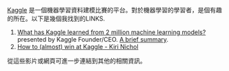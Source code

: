 [Kaggle](http://www.kaggle.com) 是一個機器學習資料建模比賽的平台。對於機器學習的學習者，是個有趣的所在。以下是幾個我找到的LINKS.

1. [What has Kaggle learned from 2 million machine learning models?](https://youtu.be/8KzjARKIgTo) presented by Kaggle Founder/CEO. [A brief summary](http://www.kdnuggets.com/2015/12/harasymiv-lessons-kaggle-machine-learning.html). 
2. [How to (almost) win at Kaggle - Kiri Nichol](https://youtu.be/JyEm3m7AzkE)

從這些影片或網頁可進一步連結到其他的相關資訊。
